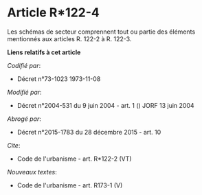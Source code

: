 # Article R*122-4

Les schémas de secteur comprennent tout ou partie des éléments mentionnés aux articles R. 122-2 à R. 122-3.

**Liens relatifs à cet article**

_Codifié par_:

  - Décret n°73-1023 1973-11-08

_Modifié par_:

  - Décret n°2004-531 du 9 juin 2004 - art. 1 () JORF 13 juin 2004

_Abrogé par_:

  - Décret n°2015-1783 du 28 décembre 2015 - art. 10

_Cite_:

  - Code de l'urbanisme - art. R*122-2 (VT)

_Nouveaux textes_:

  - Code de l'urbanisme - art. R173-1 (V)
